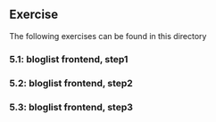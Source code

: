 ## Exercise

The following exercises can be found in this directory

### 5.1: bloglist frontend, step1

### 5.2: bloglist frontend, step2

### 5.3: bloglist frontend, step3